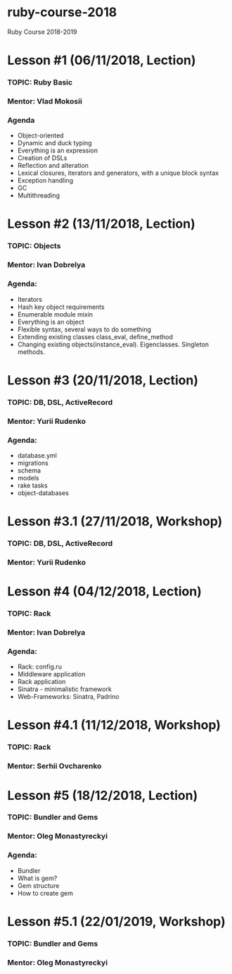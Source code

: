# ruby-course-2018
Ruby Course 2018-2019

# Lesson #1 (06/11/2018, Lection)
### TOPIC: Ruby Basic
### Mentor: Vlad Mokosii
###  Agenda

- Object-oriented
- Dynamic and duck typing
- Everything is an expression
- Creation of DSLs
- Reflection and alteration
- Lexical closures, iterators and generators, with a unique block syntax
- Exception handling
- GC
- Multithreading


# Lesson #2 (13/11/2018, Lection)
### TOPIC: Objects
### Mentor: Ivan Dobrelya
### Agenda:

- Iterators
- Hash key object requirements
- Enumerable module mixin
- Everything is an object
- Flexible syntax, several ways to do something
- Extending existing classes class_eval, define_method
- Changing existing objects(instance_eval). Eigenclasses. Singleton methods.


# Lesson #3 (20/11/2018, Lection)
### TOPIC: DB, DSL, ActiveRecord
### Mentor: Yurii Rudenko
### Agenda:

- database.yml
- migrations
- schema
- models
- rake tasks
- object-databases



# Lesson #3.1 (27/11/2018, Workshop)
### TOPIC: DB, DSL, ActiveRecord
### Mentor: Yurii Rudenko


# Lesson #4 (04/12/2018, Lection)
### TOPIC: Rack
### Mentor: Ivan Dobrelya
### Agenda:

- Rack: config.ru
- Middleware application
- Rack application
- Sinatra - minimalistic framework
- Web-Frameworks: Sinatra, Padrino


# Lesson #4.1 (11/12/2018, Workshop)
### TOPIC: Rack
### Mentor: Serhii Ovcharenko


# Lesson #5 (18/12/2018, Lection)
### TOPIC: Bundler and Gems
### Mentor: Oleg Monastyreckyi
### Agenda:

- Bundler
- What is gem?
- Gem structure
- How to create gem


# Lesson #5.1 (22/01/2019, Workshop)
### TOPIC: Bundler and Gems
### Mentor: Oleg Monastyreckyi